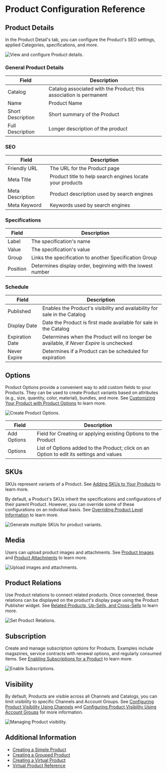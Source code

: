 # Product Configuration Reference

<!--TASK: Add Intro-->

## Product Details

In the Product Detail's tab, you can configure the Product's SEO settings, applied Categories, specifications, and more.

![View and configure Product details.](./product-configuration-reference/images/01.png)

### General Product Details

| Field | Description |
| --- | --- |
| Catalog | Catalog associated with the Product; this association is permanent |
| Name | Product Name |
| Short Description | Short summary of the Product |
| Full Description | Longer description of the product |

### SEO

| Field | Description |
| --- | --- |
| Friendly URL | The URL for the Product page |
| Meta Title |  Product title to help search engines locate your products |
| Meta Description | Product description used by search engines |
| Meta Keyword | Keywords used by search engines |

### Specifications

| Field | Description |
| --- | --- |
| Label | The specification's name |
| Value | The specification's value |
| Group | Links the specification to another Specification Group |
| Position | Determines display order, beginning with the lowest number |

<!--TASK: ### Categorization

| Field | Description |
| --- | --- |
| [Catalog Name] | Determines which Catalog categories are applied to the Product |
| Topic |  |
| Tags |  | -->

### Schedule

| Field | Description |
| --- | --- |
| Published | Enables the Product's visibility and availability for sale in the Catalog |
| Display Date | Date the Product is first made available for sale in the Catalog |
| Expiration Date | Determines when the Product will no longer be available, if *Never Expire* is unchecked |
| Never Expire | Determines if a Product can be scheduled for expiration |

## Options

Product Options provide a convenient way to add custom fields to your Products. They can be used to create Product variants based on attributes (e.g., size, quantity, color, material), bundles, and more. See [Customizing Your Product with Product Options](./customizing-your-product-with-product-options.md) to learn more.

![Create Product Options.](./product-configuration-reference/images/02.png)

| Field | Description |
| --- | --- |
| Add Options | Field for Creating or applying existing Options to the Product|
| Options | List of Options added to the Product; click on an Option to edit its settings and values |

## SKUs

SKUs represent variants of a Product. See [Adding SKUs to Your Products](./adding-skus-to-your-products.md) to learn more.

By default, a Product's SKUs inherit the specifications and configurations of their parent Product. However, you can override some of these configurations on an individual basis. See [Overriding Product Level Information](./overriding-product-level-information.md) to learn more.

![Generate multiple SKUs for product variants.](./product-configuration-reference/images/03.png)

## Media

Users can upload product images and attachments. See [Product Images](./product-images.md) and [Product Attachments](./product-attachments.md) to learn more.

![Upload images and attachments.](./product-configuration-reference/images/04.png)

## Product Relations

Use Product relations to connect related products. Once connected, these relations can be displayed on the product's display page using the Product Publisher widget. See [Related Products, Up-Sells, and Cross-Sells](./related-products-up-sells-and-cross-sells.md) to learn more.

![Set Product Relations.](./product-configuration-reference/images/05.png)

<!--TASK: ## Product Groups

![](./product-configuration-reference/images/06.png) -->

## Subscription

Create and manage subscription options for Products. Examples include magazines, service contracts with renewal options, and regularly consumed items. See [Enabling Subscriptions for a Product](./enabling-subscriptions-for-a-product.md) to learn more.

![Enable Subscriptions.](./product-configuration-reference/images/07.png)

## Visibility

By default, Products are visible across all Channels and Catalogs, you can limit visibility to specific Channels and Account Groups. See [Configuring Product Visibility Using Channels](../../../starting-a-store/channels/configuring-product-visibility-using-channels.md) and [Configuring Product Visibility Using Account Groups](./configuring-product-visibility-using-account-groups.md) for more information.

![Managing Product visibility.](./product-configuration-reference/images/08.png)

<!--TASK: ## Configuration

![](./product-configuration-reference/images/09.png) -->

<!--TASK: ## Grouped

> For Grouped Products Only -->

<!--TASK: ## Virtual

> For Virtual Products Only 

See [Virtual Product Reference](./../product-types/virtual-product-reference.md) -->

## Additional Information

* [Creating a Simple Product](../product-types/creating-a-simple-product.md)
* [Creating a Grouped Product](../product-types/creating-a-grouped-product.md)
* [Creating a Virtual Product](../product-types/creating-a-virtual-product.md)
* [Virtual Product Reference](../product-types/virtual-product-reference.md)
